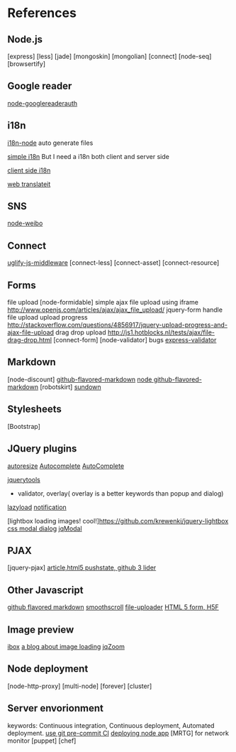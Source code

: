 References
====

Node.js
----
[express]
[less]
[jade]
[mongoskin]
[mongolian]
[connect]
[node-seq]
[browsertify]

Google reader
----
[node-googlereaderauth](https://github.com/Tobbe/googlereaderauth)

i18n
----
[i18n-node](https://github.com/mashpie/i18n-node)
auto generate files

[simple i18n](https://gist.github.com/578342)
But I need a i18n both client and server side

[client side i18n](http://requirejs.org/docs/api.html#i18n)

[web translateit](https://webtranslateit.com/)

SNS
----
[node-weibo](https://github.com/fengmk2/node-weibo)


Connect
----
[uglify-js-middleware](https://github.com/JakeWharton/uglify-js-middleware/blob/master/uglify-js-middleware.js)
[connect-less]
[connect-asset]
[connect-resource]

Forms
----
file upload [node-formidable]
simple ajax file upload using iframe http://www.openjs.com/articles/ajax/ajax_file_upload/
jquery-form handle file upload
upload progress http://stackoverflow.com/questions/4856917/jquery-upload-progress-and-ajax-file-upload
drag drop upload http://js1.hotblocks.nl/tests/ajax/file-drag-drop.html
[connect-form]
[node-validator]
bugs [express-validator](https://github.com/ctavan/express-validator)

Markdown
----
[node-discount]
[github-flavored-markdown](https://github.com/github/github-flavored-markdown)
[node github-flavored-markdown](https://github.com/isaacs/github-flavored-markdown)
[robotskirt]
[sundown](https://github.com/tanoku/sundown)

Stylesheets
----
[Bootstrap]

JQuery plugins
----
[autoresize](http://james.padolsey.com/javascript/jquery-plugin-autoresize/)
[Autocomplete](https://github.com/agarzola/jQueryAutocompletePlugin)
[AutoComplete](http://www.amirharel.com/2011/03/07/implementing-autocomplete-jquery-plugin-for-textarea/)

[jquerytools](https://github.com/jquerytools/jquerytools)
* validator, overlay( overlay is a better keywords than popup and dialog)

[lazyload](https://github.com/tuupola/jquery_lazyload)
[notification](http://www.erichynds.com/examples/jquery-notify/)

[lightbox loading images! cool!]https://github.com/krewenki/jquery-lightbox
[css modal dialog](http://raventools.com/blog/create-a-modal-dialog-using-css-and-javascript/)
[jqModal](http://dev.iceburg.net/jquery/jqModal/)

PJAX
----
[jquery-pjax]
[article,html5 pushstate, github 3 lider](https://github.com/blog/760-the-tree-slider)

Other Javascript
----
[github flavored markdown](https://github.com/github/github-flavored-markdown)
[smoothscroll](http://www.kryogenix.org/code/browser/smoothscroll/)
[file-uploader](https://github.com/valums/file-uploader)
[HTML 5 form, H5F](https://github.com/ryanseddon/H5F)

Image preview
----
[ibox](http://www.enthropia.com/labs/ibox/)
[a blog about image loading](http://jqueryfordesigners.com/image-loading/)
[jqZoom](http://www.mind-projects.it/projects/jqzoom/)

Node deployment
----
[node-http-proxy]
[multi-node]
[forever]
[cluster]

Server envorionment
----
keywords: Continuous integration, Continuous deployment, Automated deployment.
[use git pre-commit CI](http://www.javascriptkata.com/2010/10/28/ready-js-prepare-your-javascript-for-production/)
[deploying node app](http://www.carbonsilk.com/node/deploying-nodejs-apps/)
[MRTG] for network monitor
[puppet]
[chef]
